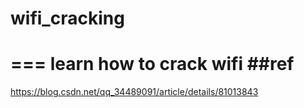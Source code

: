 # wifi_cracking
===
learn how to crack wifi
##ref
===
https://blog.csdn.net/qq_34489091/article/details/81013843
